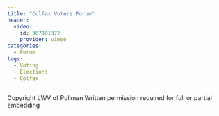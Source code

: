 ```yaml
---
title: "Colfax Voters Forum"
header:
  video:
    id: 367181372
    provider: vimeo
categories:
  - Forum
tags:
  - Voting
  - Elections
  - Colfax
---
```


Copyright LWV of Pullman
Written permission required for full or partial embedding

<!---change the title to whatever you want the post to be titled
change the ID out to the end of the youtube link https://youtu.be/r61ARK4Qv9c -->
